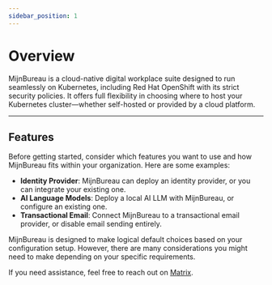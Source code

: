 ```yaml
---
sidebar_position: 1
---
```


# Overview

MijnBureau is a cloud-native digital workplace suite designed to run seamlessly on Kubernetes, including Red Hat OpenShift with its strict security policies. It offers full flexibility in choosing where to host your Kubernetes cluster—whether self-hosted or provided by a cloud platform.

---

## Features

Before getting started, consider which features you want to use and how MijnBureau fits within your organization. Here are some examples:

- **Identity Provider**: MijnBureau can deploy an identity provider, or you can integrate your existing one.
- **AI Language Models**: Deploy a local AI LLM with MijnBureau, or configure an existing one.
- **Transactional Email**: Connect MijnBureau to a transactional email provider, or disable email sending entirely.

MijnBureau is designed to make logical default choices based on your configuration setup. However, there are many considerations you might need to make depending on your specific requirements.

If you need assistance, feel free to reach out on [Matrix](https://matrix.to/#/#mijnbureau:matrix.org).
